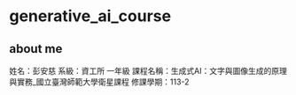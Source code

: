 # generative_ai_course
## about me
姓名：彭安慈
系級：資工所 一年級
課程名稱：生成式AI：文字與圖像生成的原理與實務_國立臺灣師範大學衛星課程
修課學期：113-2
